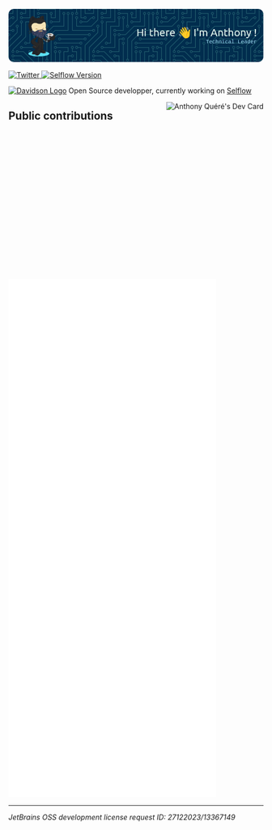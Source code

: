 ![Hi there 👋 I'm Anthony !](./github-banner.png)


<!-- TWITTER -->
<a href="https://twitter.com/AnthonyJhoiro">
  <img
    src="https://img.shields.io/twitter/follow/omBratteng?label=Twitter&logo=twitter&style=flat-square&color=1da1f2&logoColor=ffffff"
    alt="Twitter"
  />
</a>

<!-- Selflow Version -->

<a href="https://github.com/selflow/selflow">
  <img
    src="https://img.shields.io/github/package-json/v/selflow/selflow/main?style=flat-square&color=00ADD8&logoColor=ffffff&label=Selflow%20Version&logo=go"
    alt="Selflow Version"
  />
</a>

<!-- Job -->
<p>
  <a href="[https://www.davidson.fr](https://github.com/selflow/selflow)"><img src="https://selflow.github.io/selflow/img/favicon.ico" alt="Davidson Logo" /></a>
  Open Source developper, currently working on <a href="https://github.com/selflow/selflow">Selflow</a>
</p>
<!-- Dev Card -->
<a href="https://app.daily.dev/Anthony_Jhoiro">
  <img 
       src="https://api.daily.dev/devcards/47f63a7db2334f18ab2c07bbab219076.png?r=g3o" 
       height="350" 
       align="right"
       alt="Anthony Quéré's Dev Card"/>
</a>

## Public contributions

![Metrics](./github-metrics.svg)

---

*JetBrains OSS development license request ID: 27122023/13367149*
